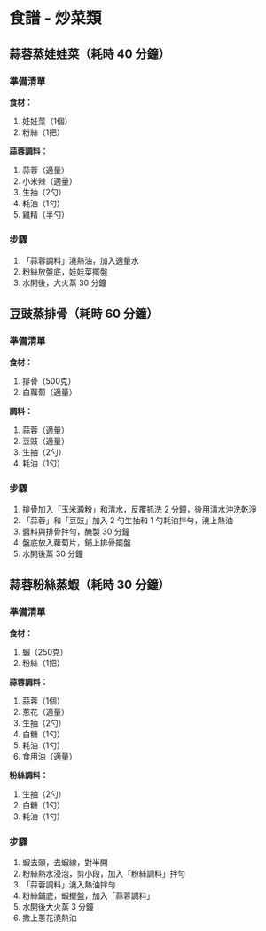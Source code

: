 # 食譜 - 炒菜類

## 蒜蓉蒸娃娃菜（耗時 40 分鐘）
### 準備清單
**食材：**
1. 娃娃菜（1個）
2. 粉絲（1把）

**蒜蓉調料：**
1. 蒜蓉（適量）
2. 小米辣（適量）
3. 生抽（2勺）
4. 耗油（1勺）
5. 雞精（半勺）

### 步驟
1. 「蒜蓉調料」澆熱油，加入適量水
2. 粉絲放盤底，娃娃菜擺盤
3. 水開後，大火蒸 30 分鐘

## 豆豉蒸排骨（耗時 60 分鐘）
### 準備清單
**食材：**
1. 排骨（500克）
2. 白蘿蔔（適量）

**調料：**
1. 蒜蓉（適量）
2. 豆豉（適量）
3. 生抽（2勺）
4. 耗油（1勺）

### 步驟
1. 排骨加入「玉米澱粉」和清水，反覆抓洗 2 分鐘，後用清水沖洗乾淨
2. 「蒜蓉」和「豆豉」加入 2 勺生抽和 1 勺耗油拌勻，澆上熱油
3. 醬料與排骨拌勻，醃製 30 分鐘
4. 盤底放入蘿蔔片，鋪上排骨擺盤
5. 水開後蒸 30 分鐘


## 蒜蓉粉絲蒸蝦（耗時 30 分鐘）
### 準備清單
**食材：**
1. 蝦（250克）
2. 粉絲（1把）

**蒜蓉調料：**
1. 蒜蓉（1個）
2. 蔥花（適量）
3. 生抽（2勺）
4. 白糖（1勺）
5. 耗油（1勺）
6. 食用油（適量）

**粉絲調料：**
1. 生抽（2勺）
2. 白糖（1勺）
3. 耗油（1勺）

### 步驟
1. 蝦去頭，去蝦線，對半開
2. 粉絲熱水浸泡，剪小段，加入「粉絲調料」拌勻
3. 「蒜蓉調料」澆入熱油拌勻
4. 粉絲鋪底，蝦擺盤，加入「蒜蓉調料」
5. 水開後大火蒸 3 分鐘
6. 撒上蔥花澆熱油